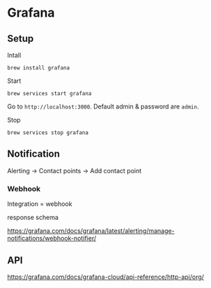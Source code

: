# Grafana

## Setup

Intall

```
brew install grafana
```

Start

```
brew services start grafana
```

Go to `http://localhost:3000`. Default admin & password are `admin`.

Stop

```
brew services stop grafana
```

## Notification

Alerting -> Contact points -> Add contact point

### Webhook

Integration = webhook

response schema

<https://grafana.com/docs/grafana/latest/alerting/manage-notifications/webhook-notifier/>

## API

<https://grafana.com/docs/grafana-cloud/api-reference/http-api/org/>